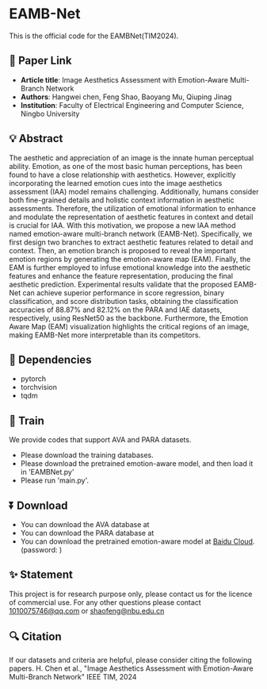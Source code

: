 # EAMB-Net
This is the official code for the EAMBNet(TIM2024).

## 📎 Paper Link
- **Article title**: Image Aesthetics Assessment with Emotion-Aware Multi-Branch Network
- **Authors**: Hangwei chen, Feng Shao, Baoyang Mu, Qiuping Jinag
- **Institution**: Faculty of Electrical Engineering and Computer Science, Ningbo University
## 💡 Abstract
The aesthetic and appreciation of an image is the innate human perceptual ability. Emotion, as one of the most basic human perceptions, has been found to have a close relationship with aesthetics. However, explicitly incorporating the learned emotion cues into the image aesthetics assessment (IAA) model remains challenging. Additionally, humans consider both fine-grained details and holistic context information in aesthetic assessments. Therefore, the utilization of emotional information to enhance and modulate the representation of aesthetic features in context and detail is crucial for IAA. With this motivation, we propose a new IAA method named emotion-aware multi-branch network (EAMB-Net). Specifically, we first design two branches to extract aesthetic features related to detail and context. Then, an emotion branch is proposed to reveal the important emotion regions by generating the emotion-aware map (EAM). Finally, the EAM is further employed to infuse emotional knowledge into the aesthetic features and enhance the feature representation, producing the final aesthetic prediction. Experimental results validate that the proposed EAMB-Net can achieve superior performance in score regression, binary classification, and score distribution tasks, obtaining the classification accuracies of
88.87% and 82.12% on the PARA and IAE datasets, respectively, using ResNet50 as the backbone. Furthermore, the Emotion Aware Map (EAM) visualization highlights the critical regions of an image, making EAMB-Net more interpretable than its competitors.
## 📃 Dependencies
- pytorch
- torchvision
- tqdm

## 📁 Train
We provide codes that support AVA and PARA datasets.
- Please download the training databases.
- Please download the pretrained emotion-aware model, and then load it in 'EAMBNet.py'
- Please run 'main.py'.

## ⏬ Download
- You can download the AVA database at 
- You can download the PARA database at 
- You can download the pretrained emotion-aware model at [Baidu Cloud](). (password: ) 

## ✨ Statement
This project is for research purpose only, please contact us for the licence of commercial use. For any other questions please contact 1010075746@qq.com or shaofeng@nbu.edu.cn

## 🔍 Citation
If our datasets and criteria are helpful, please consider citing the following papers.
H. Chen et al., "Image Aesthetics Assessment with Emotion-Aware Multi-Branch Network" IEEE TIM, 2024

